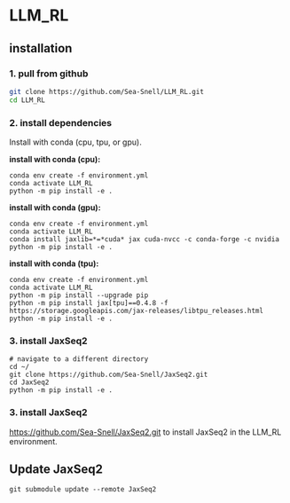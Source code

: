 # LLM_RL

## installation

### **1. pull from github**

``` bash
git clone https://github.com/Sea-Snell/LLM_RL.git
cd LLM_RL
```

### **2. install dependencies**

Install with conda (cpu, tpu, or gpu).

**install with conda (cpu):**
``` shell
conda env create -f environment.yml
conda activate LLM_RL
python -m pip install -e .
```

**install with conda (gpu):**
``` shell
conda env create -f environment.yml
conda activate LLM_RL
conda install jaxlib=*=*cuda* jax cuda-nvcc -c conda-forge -c nvidia
python -m pip install -e .
```

**install with conda (tpu):**
``` shell
conda env create -f environment.yml
conda activate LLM_RL
python -m pip install --upgrade pip
python -m pip install jax[tpu]==0.4.8 -f https://storage.googleapis.com/jax-releases/libtpu_releases.html
python -m pip install -e .
```

### **3. install JaxSeq2**
``` shell
# navigate to a different directory
cd ~/
git clone https://github.com/Sea-Snell/JaxSeq2.git
cd JaxSeq2
python -m pip install -e .
```

### **3. install JaxSeq2**
https://github.com/Sea-Snell/JaxSeq2.git to install JaxSeq2 in the LLM_RL environment.




## Update JaxSeq2

``` shell
git submodule update --remote JaxSeq2
```
